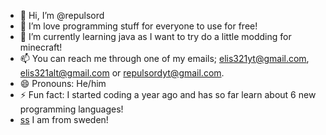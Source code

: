 - 👋 Hi, I’m @repulsord
- 👀 I’m love programming stuff for everyone to use for free!
- 🌱 I’m currently learning java as I want to try do a little modding for minecraft!
- 📫 You can reach me through one of my emails; elis321yt@gmail.com, elis321alt@gmail.com or repulsordyt@gmail.com.
- 😄 Pronouns: He/him
- ⚡ Fun fact: I started coding a year ago and has so far learn about 6 new programming languages!
- [ss](https://images.emojiterra.com/google/noto-emoji/unicode-16.0/color/svg/1f1f8-1f1ea.svg) I am from sweden!
